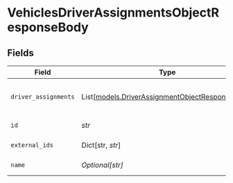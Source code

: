 # VehiclesDriverAssignmentsObjectResponseBody


## Fields

| Field                                                                                              | Type                                                                                               | Required                                                                                           | Description                                                                                        | Example                                                                                            |
| -------------------------------------------------------------------------------------------------- | -------------------------------------------------------------------------------------------------- | -------------------------------------------------------------------------------------------------- | -------------------------------------------------------------------------------------------------- | -------------------------------------------------------------------------------------------------- |
| `driver_assignments`                                                                               | List[[models.DriverAssignmentObjectResponseBody](../models/driverassignmentobjectresponsebody.md)] | :heavy_check_mark:                                                                                 | List of driver assignment objects.                                                                 |                                                                                                    |
| `id`                                                                                               | *str*                                                                                              | :heavy_check_mark:                                                                                 | ID of the vehicle.                                                                                 | 494123                                                                                             |
| `external_ids`                                                                                     | Dict[str, *str*]                                                                                   | :heavy_minus_sign:                                                                                 | A map of external ids                                                                              |                                                                                                    |
| `name`                                                                                             | *Optional[str]*                                                                                    | :heavy_minus_sign:                                                                                 | Name of the vehicle.                                                                               | Bus-123                                                                                            |